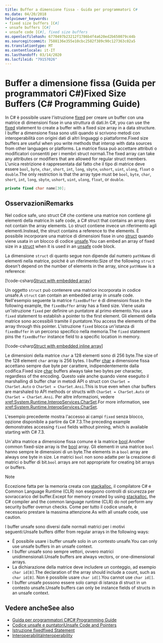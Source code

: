 ```yaml
---
title: Buffer a dimensione fissa - Guida per programmatori C#
ms.date: 04/20/2018
helpviewer_keywords:
- fixed size buffers [C#]
- unsafe buffers [C#]
- unsafe code [C#], fixed size buffers
ms.openlocfilehash: 6770497b23212f1786b4f4a620ed2b650079c44b
ms.sourcegitcommit: 7588136e355e10cbc2582f389c90c127363c02a5
ms.translationtype: MT
ms.contentlocale: it-IT
ms.lasthandoff: 03/14/2020
ms.locfileid: "79157026"
---
```

# <a name="fixed-size-buffers-c-programming-guide"></a><span data-ttu-id="3f31c-102">Buffer a dimensione fissa (Guida per programmatori C#)</span><span class="sxs-lookup"><span data-stu-id="3f31c-102">Fixed Size Buffers (C# Programming Guide)</span></span>

<span data-ttu-id="3f31c-103">In C# è possibile usare l'istruzione [fixed](../../language-reference/keywords/fixed-statement.md) per creare un buffer con una matrice di dimensioni fisse in una struttura di dati.</span><span class="sxs-lookup"><span data-stu-id="3f31c-103">In C#, you can use the [fixed](../../language-reference/keywords/fixed-statement.md) statement to create a buffer with a fixed size array in a data structure.</span></span> <span data-ttu-id="3f31c-104">I buffer a dimensione fissa sono utili quando si scrivono metodi con interoperabilità con origini dati di altri linguaggi o piattaforme.</span><span class="sxs-lookup"><span data-stu-id="3f31c-104">Fixed size buffers are useful when you write methods that interop with data sources from other languages or platforms.</span></span> <span data-ttu-id="3f31c-105">La matrice fissa può accettare attributi o modificatori consentiti per i membri struct normali.</span><span class="sxs-lookup"><span data-stu-id="3f31c-105">The fixed array can take any attributes or modifiers that are allowed for regular struct members.</span></span> <span data-ttu-id="3f31c-106">L'unica restrizione è rappresentata dal fatto che il tipo di matrice deve essere `bool`, `byte`, `char`, `short`, `int`, `long`, `sbyte`, `ushort`, `uint`, `ulong`, `float` o `double`.</span><span class="sxs-lookup"><span data-stu-id="3f31c-106">The only restriction is that the array type must be `bool`, `byte`, `char`, `short`, `int`, `long`, `sbyte`, `ushort`, `uint`, `ulong`, `float`, or `double`.</span></span>

```csharp
private fixed char name[30];
```

## <a name="remarks"></a><span data-ttu-id="3f31c-107">Osservazioni</span><span class="sxs-lookup"><span data-stu-id="3f31c-107">Remarks</span></span>

<span data-ttu-id="3f31c-108">Nel codice safe, uno struct C# che contiene una matrice non contiene gli elementi della matrice.</span><span class="sxs-lookup"><span data-stu-id="3f31c-108">In safe code, a C# struct that contains an array does not contain the array elements.</span></span> <span data-ttu-id="3f31c-109">Lo struct contiene invece un riferimento agli elementi.</span><span class="sxs-lookup"><span data-stu-id="3f31c-109">Instead, the struct contains a reference to the elements.</span></span> <span data-ttu-id="3f31c-110">È possibile incorporare una matrice di dimensioni fisse in uno [struct](../../language-reference/builtin-types/struct.md) quando viene usata in un blocco di codice [unsafe](../../language-reference/keywords/unsafe.md).</span><span class="sxs-lookup"><span data-stu-id="3f31c-110">You can embed an array of fixed size in a [struct](../../language-reference/builtin-types/struct.md) when it is used in an [unsafe](../../language-reference/keywords/unsafe.md) code block.</span></span>

<span data-ttu-id="3f31c-111">La dimensione `struct` di quanto segue non dipende dal numero `pathName` di elementi nella matrice, poiché è un riferimento:</span><span class="sxs-lookup"><span data-stu-id="3f31c-111">Size of the following `struct` doesn't depend on the number of elements in the array, since `pathName` is a reference:</span></span>

[!code-csharp[Struct with embedded array](../../../../samples/snippets/csharp/keywords/FixedKeywordExamples.cs#6)]

<span data-ttu-id="3f31c-112">Un oggetto `struct` può contenere una matrice incorporata in codice unsafe.</span><span class="sxs-lookup"><span data-stu-id="3f31c-112">A `struct` can contain an embedded array in unsafe code.</span></span> <span data-ttu-id="3f31c-113">Nell'esempio seguente la matrice `fixedBuffer` è di dimensioni fisse.</span><span class="sxs-lookup"><span data-stu-id="3f31c-113">In the following example, the `fixedBuffer` array has a fixed size.</span></span> <span data-ttu-id="3f31c-114">Viene usata un'istruzione `fixed` per definire un puntatore al primo elemento.</span><span class="sxs-lookup"><span data-stu-id="3f31c-114">You use a `fixed` statement to establish a pointer to the first element.</span></span> <span data-ttu-id="3f31c-115">Gli elementi della matrice sono accessibili tramite il puntatore.</span><span class="sxs-lookup"><span data-stu-id="3f31c-115">You access the elements of the array through this pointer.</span></span> <span data-ttu-id="3f31c-116">L'istruzione `fixed` blocca un'istanza di `fixedBuffer` in un percorso specifico nella memoria.</span><span class="sxs-lookup"><span data-stu-id="3f31c-116">The `fixed` statement pins the `fixedBuffer` instance field to a specific location in memory.</span></span>

[!code-csharp[Struct with embedded inline array](../../../../samples/snippets/csharp/keywords/FixedKeywordExamples.cs#7)]

<span data-ttu-id="3f31c-117">Le dimensioni della matrice `char` a 128 elementi sono di 256 byte.</span><span class="sxs-lookup"><span data-stu-id="3f31c-117">The size of the 128 element `char` array is 256 bytes.</span></span> <span data-ttu-id="3f31c-118">I buffer [char](../../language-reference/builtin-types/char.md) a dimensione fissa accettano sempre due byte per carattere, indipendentemente dalla codifica.</span><span class="sxs-lookup"><span data-stu-id="3f31c-118">Fixed size [char](../../language-reference/builtin-types/char.md) buffers always take two bytes per character, regardless of the encoding.</span></span> <span data-ttu-id="3f31c-119">Questo vale anche quando viene eseguito il marshalling di buffer char in metodi API o struct con `CharSet = CharSet.Auto` o `CharSet = CharSet.Ansi`.</span><span class="sxs-lookup"><span data-stu-id="3f31c-119">This is true even when char buffers are marshaled to API methods or structs with `CharSet = CharSet.Auto` or `CharSet = CharSet.Ansi`.</span></span> <span data-ttu-id="3f31c-120">Per altre informazioni, vedere <xref:System.Runtime.InteropServices.CharSet>.</span><span class="sxs-lookup"><span data-stu-id="3f31c-120">For more information, see <xref:System.Runtime.InteropServices.CharSet>.</span></span>

<span data-ttu-id="3f31c-121">L'esempio precedente mostra l'accesso ai campi `fixed` senza blocco, opzione disponibile a partire da C# 7.3.</span><span class="sxs-lookup"><span data-stu-id="3f31c-121">The  preceding example demonstrates accessing `fixed` fields without pinning, which is available starting with C# 7.3.</span></span>

<span data-ttu-id="3f31c-122">Un'altra matrice a dimensione fissa comune è la matrice [bool](../../language-reference/builtin-types/bool.md).</span><span class="sxs-lookup"><span data-stu-id="3f31c-122">Another common fixed-size array is the [bool](../../language-reference/builtin-types/bool.md) array.</span></span> <span data-ttu-id="3f31c-123">Gli elementi in una matrice `bool` hanno sempre le dimensioni di un byte.</span><span class="sxs-lookup"><span data-stu-id="3f31c-123">The elements in a `bool` array are always one byte in size.</span></span> <span data-ttu-id="3f31c-124">Le matrici `bool` non sono adatte per la creazione di matrici o buffer di bit.</span><span class="sxs-lookup"><span data-stu-id="3f31c-124">`bool` arrays are not appropriate for creating bit arrays or buffers.</span></span>

> [!NOTE]
> <span data-ttu-id="3f31c-125">Eccezione fatta per la memoria creata con [stackalloc](../../language-reference/operators/stackalloc.md), il compilatore C# e Common Language Runtime (CLR) non eseguono controlli di sicurezza per sovraccarico del buffer.</span><span class="sxs-lookup"><span data-stu-id="3f31c-125">Except for memory created by using [stackalloc](../../language-reference/operators/stackalloc.md), the C# compiler and the common language runtime (CLR) do not perform any security buffer overrun checks.</span></span> <span data-ttu-id="3f31c-126">Come per tutto il codice unsafe, è necessario prestare la massima attenzione.</span><span class="sxs-lookup"><span data-stu-id="3f31c-126">As with all unsafe code, use caution.</span></span>

<span data-ttu-id="3f31c-127">I buffer unsafe sono diversi dalle normali matrici per i motivi seguenti:</span><span class="sxs-lookup"><span data-stu-id="3f31c-127">Unsafe buffers differ from regular arrays in the following ways:</span></span>

- <span data-ttu-id="3f31c-128">È possibile usare i buffer unsafe solo in un contesto unsafe.</span><span class="sxs-lookup"><span data-stu-id="3f31c-128">You can only use unsafe buffers in an unsafe context.</span></span>
- <span data-ttu-id="3f31c-129">I buffer unsafe sono sempre vettori, ovvero matrici unidimensionali.</span><span class="sxs-lookup"><span data-stu-id="3f31c-129">Unsafe buffers are always vectors, or one-dimensional arrays.</span></span>
- <span data-ttu-id="3f31c-130">La dichiarazione della matrice deve includere un conteggio, ad esempio `char id[8]`.</span><span class="sxs-lookup"><span data-stu-id="3f31c-130">The declaration of the array should include a count, such as `char id[8]`.</span></span> <span data-ttu-id="3f31c-131">Non è possibile usare `char id[]`.</span><span class="sxs-lookup"><span data-stu-id="3f31c-131">You cannot use `char id[]`.</span></span>
- <span data-ttu-id="3f31c-132">I buffer unsafe possono essere solo campi di istanza di struct in un contesto unsafe.</span><span class="sxs-lookup"><span data-stu-id="3f31c-132">Unsafe buffers can only be instance fields of structs in an unsafe context.</span></span>

## <a name="see-also"></a><span data-ttu-id="3f31c-133">Vedere anche</span><span class="sxs-lookup"><span data-stu-id="3f31c-133">See also</span></span>

- [<span data-ttu-id="3f31c-134">Guida per programmatori C#</span><span class="sxs-lookup"><span data-stu-id="3f31c-134">C# Programming Guide</span></span>](../index.md)
- [<span data-ttu-id="3f31c-135">Codice unsafe e puntatori</span><span class="sxs-lookup"><span data-stu-id="3f31c-135">Unsafe Code and Pointers</span></span>](index.md)
- [<span data-ttu-id="3f31c-136">Istruzione fixed</span><span class="sxs-lookup"><span data-stu-id="3f31c-136">fixed Statement</span></span>](../../language-reference/keywords/fixed-statement.md)
- [<span data-ttu-id="3f31c-137">Interoperabilità</span><span class="sxs-lookup"><span data-stu-id="3f31c-137">Interoperability</span></span>](../interop/index.md)
